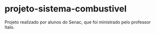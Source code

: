 # projeto-sistema-combustivel
Projeto realizado por alunos do Senac, que foi ministrado pelo professor Italo.
